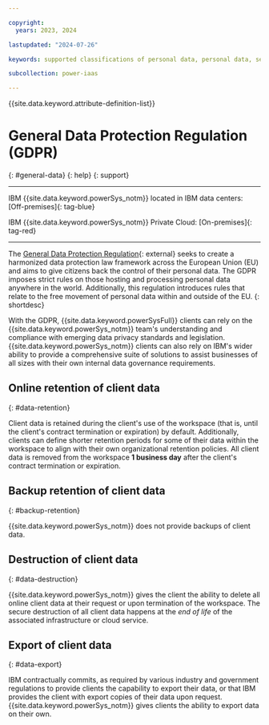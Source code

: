 ```yaml
---

copyright:
  years: 2023, 2024

lastupdated: "2024-07-26"

keywords: supported classifications of personal data, personal data, sensitive personal data, restrictions on processing, encrypt data, data locations, workspace security, delete data, export data, data retention, gdpr

subcollection: power-iaas

---
```


{{site.data.keyword.attribute-definition-list}}

# General Data Protection Regulation (GDPR)
{: #general-data}
{: help}
{: support}

---

IBM {{site.data.keyword.powerSys_notm}} located in IBM data centers: [Off-premises]{: tag-blue}

IBM {{site.data.keyword.powerSys_notm}} Private Cloud: [On-premises]{: tag-red}

---

The [General Data Protection Regulation](https://gdpr.eu/){: external} seeks to create a harmonized data protection law framework across the European Union (EU) and aims to give citizens back the control of their personal data. The GDPR imposes strict rules on those hosting and processing personal data anywhere in the world. Additionally, this regulation introduces rules that relate to the free movement of personal data within and outside of the EU.
{: shortdesc}

With the GDPR, {{site.data.keyword.powerSysFull}} clients can rely on the {{site.data.keyword.powerSys_notm}} team's understanding and compliance with emerging data privacy standards and legislation. {{site.data.keyword.powerSys_notm}} clients can also rely on IBM's wider ability to provide a comprehensive suite of solutions to assist businesses of all sizes with their own internal data governance requirements.

## Online retention of client data
{: #data-retention}

Client data is retained during the client's use of the workspace (that is, until the client's contract termination or expiration) by default. Additionally, clients can define shorter retention periods for some of their data within the workspace to align with their own organizational retention policies. All client data is removed from the workspace **1 business day** after the client's contract termination or expiration.

## Backup retention of client data
{: #backup-retention}

{{site.data.keyword.powerSys_notm}} does not provide backups of client data.

## Destruction of client data
{: #data-destruction}

{{site.data.keyword.powerSys_notm}} gives the client the ability to delete all online client data at their request or upon termination of the workspace. The secure destruction of all client data happens at the *end of life* of the associated infrastructure or cloud service.

## Export of client data
{: #data-export}

IBM contractually commits, as required by various industry and government regulations to provide clients the capability to export their data, or that IBM provides the client with export copies of their data upon request. {{site.data.keyword.powerSys_notm}} gives clients the ability to export data on their own.
